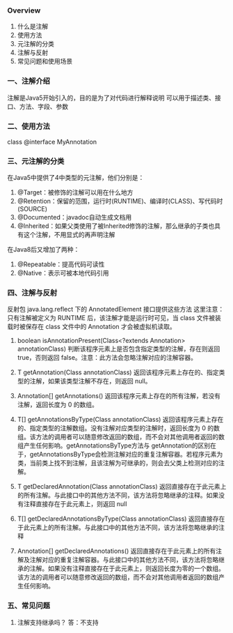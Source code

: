 ### Overview
1. 什么是注解
2. 使用方法
3. 元注解的分类
4. 注解与反射
5. 常见问题和使用场景

### 一、注解介绍
注解是Java5开始引入的，目的是为了对代码进行解释说明
可以用于描述类、接口、方法、字段、参数

### 二、使用方法
class @interface MyAnnotation

### 三、元注解的分类

在Java5中提供了4中类型的元注解，他们分别是：
1. @Target：被修饰的注解可以用在什么地方
2. @Retention：保留的范围，运行时(RUNTIME)、编译时(CLASS)、写代码时(SOURCE)
3. @Documented：javadoc自动生成文档用
4. @Inherited：如果父类使用了被Inherited修饰的注解，那么继承的子类也具有这个注解，不用显式的再声明注解

在Java8后又增加了两种：
1. @Repeatable：提高代码可读性
2. @Native：表示可被本地代码引用

### 四、注解与反射
反射包 java.lang.reflect 下的 AnnotatedElement 接口提供这些方法
这里注意：只有注解被定义为 RUNTIME 后，该注解才能是运行时可见，当 class 文件被装载时被保存在 class 文件中的 Annotation 才会被虚拟机读取。

1. boolean isAnnotationPresent(Class<?extends Annotation> annotationClass)
判断该程序元素上是否包含指定类型的注解，存在则返回 true，否则返回 false。注意：此方法会忽略注解对应的注解容器。

2. <T extends Annotation> T getAnnotation(Class<T> annotationClass)
返回该程序元素上存在的、指定类型的注解，如果该类型注解不存在，则返回 null。

3. Annotation[] getAnnotations()
返回该程序元素上存在的所有注解，若没有注解，返回长度为 0 的数组。

4. <T extends Annotation> T[] getAnnotationsByType(Class<T> annotationClass)
返回该程序元素上存在的、指定类型的注解数组。没有注解对应类型的注解时，返回长度为 0 的数组。该方法的调用者可以随意修改返回的数组，而不会对其他调用者返回的数组产生任何影响。getAnnotationsByType方法与 getAnnotation的区别在于，getAnnotationsByType会检测注解对应的重复注解容器。若程序元素为类，当前类上找不到注解，且该注解为可继承的，则会去父类上检测对应的注解。

5. <T extends Annotation> T getDeclaredAnnotation(Class<T> annotationClass)
返回直接存在于此元素上的所有注解。与此接口中的其他方法不同，该方法将忽略继承的注释。如果没有注释直接存在于此元素上，则返回 null

6. <T extends Annotation> T[] getDeclaredAnnotationsByType(Class<T> annotationClass)
返回直接存在于此元素上的所有注解。与此接口中的其他方法不同，该方法将忽略继承的注释

7. Annotation[] getDeclaredAnnotations()
返回直接存在于此元素上的所有注解及注解对应的重复注解容器。与此接口中的其他方法不同，该方法将忽略继承的注解。如果没有注释直接存在于此元素上，则返回长度为零的一个数组。该方法的调用者可以随意修改返回的数组，而不会对其他调用者返回的数组产生任何影响。

### 五、常见问题

1. 注解支持继承吗？
答：不支持
